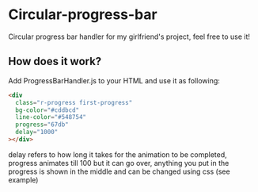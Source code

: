 # Circular-progress-bar

Circular progress bar handler for my girlfriend's project, feel free to use it!

## How does it work?

Add ProgressBarHandler.js to your HTML and use it as following:

```html
<div
  class="r-progress first-progress"
  bg-color="#cddbcd"
  line-color="#548754"
  progress="67db"
  delay="1000"
></div>
```

delay refers to how long it takes for the animation to be completed, progress animates till 100 but it can go over, anything you put in the progress is shown in the middle and can be changed using css (see example)
